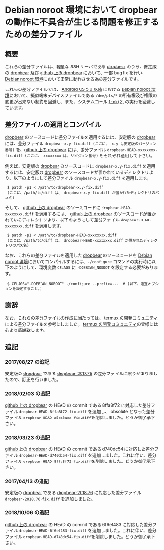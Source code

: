 # Debian noroot 環境において dropbear の動作に不具合が生じる問題を修正するための差分ファイル

## 概要

これらの差分ファイルは、軽量な SSH サーバである [dropbear][DROP] のうち、安定版の [dropbear][DROP] 及び [github 上の dropbear][DRRP] において、一部 bug fix を行い、 [Debian noroot 環境][DBNR]において正常に動作させる為の差分ファイルです。

これらの差分ファイルでは、 [Android OS 5.0 以降][ANDR] における [Debian noroot 環境][DBNR]において、擬似端末デバイスファイルである ```/dev/pts/*``` の所有権及び権限の変更が出来ない制約を回避し、また、システムコール [```link(2)```][LINK] の実行を回避しています。

## 差分ファイルの適用とコンパイル

[dropbear][DROP] のソースコードに差分ファイルを適用するには、安定版の [dropbear][DROP] には、差分ファイル ```dropbear-x.y-fix.diff (ここに、 x.y は安定版のバージョン番号)``` を、[github 上の dropbear][DRRP] には、差分ファイル ```dropbear-HEAD-xxxxxxxx-fix.diff (ここに、 xxxxxxxx は、リビジョン番号)``` をそれぞれ適用して下さい。

例えば、安定版の [dropbear][DROP] のソースコードに ```dropbear-x.y-fix.diff``` を適用するには、安定版の [dropbear][DROP] のソースコードが置かれているディレクトリより、以下のようにして差分ファイル ```dropbear-x.y-fix.diff``` を適用します。

```
 $ patch -p1 < /path/to/dropbear-x.y-fix.diff
 (ここに、/path/to/diff は、 dropbear-x.y-fix.diff が置かれたディレクトリのパス名)
```
そして、 [github 上の dropbear][DRRP] のソースコードに ```dropbear-HEAD-xxxxxxxx.diff``` を適用するには、 [github 上の dropbear][DRRP] のソースコードが置かれているディレクトリより、以下のようにして差分ファイル ```dropbear-HEAD-xxxxxxxx.diff``` を適用します。

```
 $ patch -p1 < /path/to/dropbear-HEAD-xxxxxxxx.diff
 (ここに、/path/to/diff は、 dropbear-HEAD-xxxxxxxx.diff が置かれたディレクトリのパス名)
```

なお、これらの差分ファイルを適用した [dropbear][DROP] のソースコードを [Debian noroot 環境][DBNR]においてコンパイルするには、```./configure``` コマンドの実行時に以下のようにして、環境変数 ```CFLAGS``` に ```-DDEBIAN_NOROOT``` を設定する必要があります。

```
 $ CFLAGS="-DDEBIAN_NOROOT" ./configure --prefix=...  # (以下、適宜オプションを設定すること。)
```

## 謝辞

なお、これらの差分ファイルの作成に当たっては、 [termux の開発コミュニティ][TERM] による差分ファイルを参考にしました。 [termux の開発コミュニティ][TERM]の皆様には心より感謝致します。

## 追記

### 2017/08/27 の追記

安定版の [dropbear][DROP] である [dropbear-2017.75][DR17] の差分ファイルに誤りがありましたので、訂正を行いました。

### 2018/02/03 の追記

[github 上の dropbear][DRRP] の HEAD の commit である 8ffa8f72 に対応した差分ファイル ```dropbear-HEAD-8ffa8f72-fix.diff``` を追加し、 obsolute となった差分ファイル ```dropbear-HEAD-a5ec3aca-fix.diff```を削除しました。どうか御了承下さい。

### 2018/03/23 の追記

[github 上の dropbear][DRRP] の HEAD の commit である d740dc54 に対応した差分ファイル ```dropbear-HEAD-d740dc54-fix.diff``` を追加しました。これに伴い、差分ファイル ```dropbear-HEAD-8ffa8f72-fix.diff```を削除しました。どうか御了承下さい。

### 2017/04/13 の追記

安定版の [dropbear][DROP] である [dropbear-2018.76][DR18] に対応した差分ファイル ```dropbear-2018.76-fix.diff``` を追加しました。

### 2018/10/06 の追記

[github 上の dropbear][DRRP] の HEAD の commit である 6f6ef483 に対応した差分ファイル ```dropbear-HEAD-6f6ef483-fix.diff``` を追加しました。これに伴い、差分ファイル ```dropbear-HEAD-d740dc54-fix.diff```を削除しました。どうか御了承下さい。

<!-- 外部リンク一覧 -->

[DBNR]:https://play.google.com/store/apps/details?id=com.cuntubuntu&hl=ja
[ANDR]:https://www.android.com/intl/ja_jp/
[DROP]:https://matt.ucc.asn.au/dropbear/dropbear.html
[DR17]:https://matt.ucc.asn.au/dropbear/releases/dropbear-2017.75.tar.bz2
[DR18]:https://matt.ucc.asn.au/dropbear/releases/dropbear-2018.76.tar.bz2
[LINK]:http://man7.org/linux/man-pages/man2/link.2.html
[DRRP]:https://github.com/mkj/dropbear
[TERM]:https://termux.com/